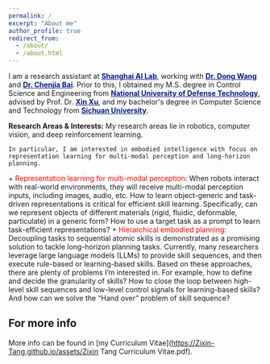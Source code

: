 ```yaml
---
permalink: /
excerpt: "About me"
author_profile: true
redirect_from: 
  - /about/
  - /about.html
---
```


  <p>
    I am a research assistant at <a style="color:#081b86; font-weight:bold" href="https://www.shlab.org.cn">Shanghai AI Lab</a>, working with
    <a style="color:#081b86; font-weight:bold" href="https://www.hrl.uni-bonn.de/Members/maren">Dr. Dong Wang</a> and 
    <a style="color:#081b86; font-weight:bold" href="https://baichenjia.github.io">Dr. Chenjia Bai</a>.
    Prior to this, I obtained my M.S. degree in Control Science and Engineering from
    <a style="color:#081b86; font-weight:bold" href="">National University of Defense Technology</a>, advised by Prof. Dr. <a style="color:#081b86; font-weight:bold" href="/">Xin Xu</a>, and my bachelor's degree in Computer Science and Technology from <a style="color:#081b86; font-weight:bold" href="/">Sichuan University</a>.
  </p>

  <p>
    <strong>Research Areas & Interests:</strong>
    My research areas lie in robotics, computer vision, and deep reinforcement learning. 
    
    In particular, I am interested in embodied intelligence with focus on representation learning for multi-modal perception and long-horizon planning.
  </p>
  + <font color='red'>Representation learning for multi-modal perception</font>: When robots interact with real-world environments, they will receive multi-modal perception inputs, including images, audio, etc. How to learn object-generic and task-driven representations is critical for efficient skill learning. Specifically, can we represent objects of different materials (rigid, fluidic, deformable, particulate) in a generic form? How to use a target task as a prompt to learn task-efficient representations?
  + <font color='red'>Hierarchical embodied planning</font>: Decoupling tasks to sequential atomic skills is demonstrated as a promising solution to tackle long-horizon planning tasks. Currently, many researchers leverage large language models (LLMs) to provide skill sequences, and then execute rule-based or learning-based skills. Based on these approaches, there are plenty of problems I’m interested in. For example, how to define and decide the granularity of skills? How to close the loop between high-level skill sequences and low-level control signals for learning-based skills? And how can we solve the “Hand over” problem of skill sequence?


For more info
------
More info can be found in [my Curriculum Vitae](https://Zixin-Tang.github.io/assets/Zixin Tang Curriculum Vitae.pdf).
